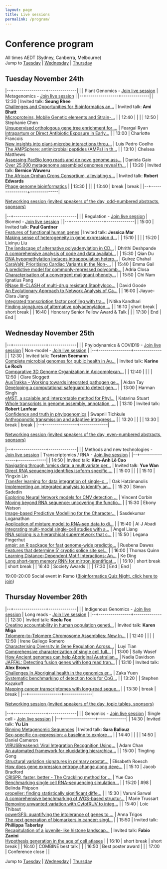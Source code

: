 ```yaml
---
layout: page
title: Live sessions
permalink: /program/
---
```


# Conference program
All times AEDT (Sydney, Canberra, Melbourne)<br/>
Jump to [Tuesday](#tuesday-november-24th) \| [Wednesday](#wednesday-november-25th) \| [Thursday](#thursday-november-26th)




## Tuesday November 24th


|--+----------------+--------------|
|  | Plant Genomics - [Join live session](https://zoom.us) | Metagenomics - [Join live session](https://zoom.us) |
|--+----------------+--------------|
| 12:30 | Invited talk: **Seung Rhee**<br/>[Challenges and Opportunities for Bioinformatics an...](/Challenges-and-Opportunities-for-Bioinformatics-and-Computational-Biology-in-Plant-Science/) | Invited talk: **Ami Bhatt**<br/>[Microproteins, Mobile Genetic elements and Strain-...](/Microproteins,-Mobile-Genetic-elements-and-Strain-level-resolution-in-the-microbiome-a-path-to-precision-medicine/) |
| 12:40 |  |  |
| 12:50 | Stephanie Chen<br/>[Unsupervised orthologous gene tree enrichment for ...](/Unsupervised-orthologous-gene-tree-enrichment-for-cost-effective-phylogenomic-analysis-and-a-test-case-on-waratahs-(Telopea-spp)/) | Feargal Ryan<br/>[Intrapartum or Direct Antibiotic Exposure in Early...](/Intrapartum-or-Direct-Antibiotic-Exposure-in-Early-Life-Significantly-Alters-the-Infant-Microbiota-and-Whole-blood-Transcriptional-Responses-to-Immunisation/) |
| 13:00 | Charlotte Francois<br/>[New insights into plant-microbe interactions throu...](/New-insights-into-plant-microbe-interactions-through-Quantitative-Trait-Locus-(QTL)-mapping/) | Luis Pedro Coelho<br/>[The AMPSphere: antimicrobial peptides (AMPs) in th...](/The-AMPSphere-antimicrobial-peptides-(AMPs)-in-the-global-microbiome/) |
| 13:10 | Chelsea Matthews<br/>[Assessing PacBio long reads and de novo genome ass...](/Assessing-PacBio-long-reads-and-de-novo-genome-assembly-tools-for-useability-and-suitability-to-applications-where-resources-are-limited/) | Daniela Gaio<br/>[Over 25,000 metagenome assembled genomes reveal th...](/Over-25,000-metagenome-assembled-genomes-reveal-the-development-of-the-post-weaning-pig-gut-microbial-community/) |
| 13:20 | Invited talk: **Bernice Waweru**<br/>[The African Orphan Crops Consortium, alleviating s...](/The-African-Orphan-Crops-Consortium,-alleviating-stunting-due-to-malnutrition-one-crop-at-a-time/) | Invited talk: **Robert Edwards**<br/>[Phage genome bioinformatics](/Phage-genome-bioinformatics/) |
| 13:30 |  |  |
| 13:40 | break | break |
|--+----------------+--------------|



 [Networking session (invited speakers of the day, odd-numbered abstracts, sponsors)](https://live.remo.co/e/abacbs2020-day-1/register)


|--+----------------+--------------|
|  | Regulation - [Join live session](https://zoom.us) | Biomed - [Join live session](https://zoom.us) |
|--+----------------+--------------|
| 15:00 | Invited talk: **Paul Gardner**<br/>[Features of functional human genes](/Features-of-functional-human-genes/) | Invited talk: **Jessica Mar**<br/>[Making sense of heterogeneity in gene expression d...](/Making-sense-of-heterogeneity-in-gene-expression-data/) |
| 15:10 |  |  |
| 15:20 | Lixinyu Liu<br/>[The landscape of alternative polyadenylation in CD...](/The-landscape-of-alternative-polyadenylation-in-CD8-T-cells-in-single-cell-transcriptome/) | Dhrithi Deshpande<br/>[A comprehensive analysis of code and data availabi...](/A-comprehensive-analysis-of-code-and-data-availability-in-biomedical-research/) |
| 15:30 | Qian Du<br/>[DNA hypomethylation induces intrapopulation hetero...](/DNA-hypomethylation-induces-intrapopulation-heterogeneity-of-DNA-replication-timing-and-3D-genome-reorganisation/) | Gulrez Chahal<br/>[CaraVaN: Prioritising Cardiac Variants in the Non-...](/CaraVaN-Prioritising-Cardiac-Variants-in-the-Non-coding-genome-using-boosting-algorithm/) |
| 15:40 | Emma Gail<br/>[A predictive model for commonly-repressed polycomb...](/A-predictive-model-for-commonly-repressed-polycomb-target-genes-dissects-DNA-sequence-from-gene-expression/) | Adria Closa<br/>[Characterisation of a convergent malignant phenoty...](/Characterisation-of-a-convergent-malignant-phenotype-in-B-cell-acute-lymphoblastic-leukaemia/) |
| 15:50 | Chi Nam Ignatius Pang<br/>[RNase III-CLASH of multi-drug resistant Staphyloco...](/RNase-III-CLASH-of-multi-drug-resistant-Staphylococcus-aureus-reveals-a-regulatory-mRNA-3-UTR-required-for-intermediate-vancomycin-resistance/) | David Goode<br/>[An Evolutionary Approach to Network Analysis of Ca...](/An-Evolutionary-Approach-to-Network-Analysis-of-Cancer-Transcriptomes-Reveals-Common-Indicators-of-Enhanced-Malignancy-Across-a-Range-of-Solid-Tumours/) |
| 16:00 | Jiayue-Clara Jiang<br/>[Integrated transcription factor profiling with tra...](/Integrated-transcription-factor-profiling-with-transcriptome-analysis-identification-of-L1PA2-transposons-as-global-regulatory-modulators-in-a-breast-cancer-model/) | Nitika Kandhari<br/>[Finding signatures of alternative polyadenylation ...](/Finding-signatures-of-alternative-polyadenylation-as-cancer-biomarkers/) |
| 16:10 | short break | short break |
| 16:40 | Honorary Senior Fellow Award & Talk |  |
| 17:30 | End | End |

## Wednesday November 25th


|--+----------------+--------------|
|  | Phylodynamics & COVID19 - [Join live session](https://zoom.us) | Non-model - [Join live session](https://zoom.us) |
|--+----------------+--------------|
| 12:30 | Invited talk: **Torsten Seemann**<br/>[Complete microbial genomes for public health in Au...](/Complete-microbial-genomes-for-public-health-in-Australia-and-Southwest-Pacific/) | Invited talk: **Karine Le Roch**<br/>[Comparative 3D Genome Organization in Apicomplexan...](/Comparative-3D-Genome-Organization-in-Apicomplexan-Parasites/) |
| 12:40 |  |  |
| 12:50 | Clare Sloggett<br/>[AusTrakka – Working towards integrated pathogen ge...](/AusTrakka-Working-towards-integrated-pathogen-genomics-for-SARS-CoV-2/) | Aidan Tay<br/>[Developing a computational safeguard to detect gen...](/Developing-a-computational-safeguard-to-detect-gene-drive-systems-in-wild-populations/) |
| 13:00 | Harman Singh<br/>[eMST, a scalable and interpretable method for Phyl...](/eMST,-a-scalable-and-interpretable-method-for-Phylogenetic-analysis-of-hundreds-and-thousands-of-SARS-CoV-2-genomes/) | Katarina Stuart<br/>[Whole transcripts in genome assembly, annotation, ...](/Whole-transcripts-in-genome-assembly,-annotation,-and-assessment-the-draft-genome-assembly-of-the-globally-invasive-common-starling,-Sturnus-vulgaris/) |
| 13:10 | Invited talk: **Robert Lanfear**<br/>[Confidence and truth in phylogenomics](/Confidence-and-truth-in-phylogenomics/) | Swapnil Tichkule<br/>[Anthroponotic transmission and adaptive introgress...](/Anthroponotic-transmission-and-adaptive-introgression-underlies-cryptic-population-structure-of-Cryptosporidium-hominis-in-Africa/) |
| 13:20 |  |  |
| 13:30 | break | break |
|--+----------------+--------------|



 [Networking session (invited speakers of the day, even-numbered abstracts, sponsors)](https://live.remo.co/e/abacbs2020-day-2/register)


|--+----------------+--------------|
|  | Methods and new technologies - [Join live session](https://zoom.us) | Transcriptomics / RNA - [Join live session](https://zoom.us) |
|--+----------------+--------------|
| 14:50 | Invited talk: **Kim-Anh Lê Cao**<br/>[Navigating through ‘omics data: a multivariate per...](/Navigating-through-omics-data-a-multivariate-perspective/) | Invited talk: **Yue Wan**<br/>[Direct RNA sequencing identifies isoform specific ...](/Direct-RNA-sequencing-identifies-isoform-specific-structures/) |
| 15:00 |  |  |
| 15:10 | Yingxin Lin<br/>[Transfer learning for data integration of single-c...](/Transfer-learning-for-data-integration-of-single-cell-RNA-seq-and-ATAC-seq/) | Oak Hatzimanolis<br/>[Implementing an integrated analysis to identify an...](/Implementing-an-integrated-analysis-to-identify-and-validate-circular-RNAs-using-patient-derived-neuronal-stem-cells/) |
| 15:20 | Simon Sadedin<br/>[Exploring Neural Network models for CNV detection ...](/Exploring-Neural-Network-models-for-CNV-detection-from-Exome-Data/) | Vincent Corbin<br/>[Moving beyond RNA sequence: uncovering the functio...](/Moving-beyond-RNA-sequence-uncovering-the-functional-role-of-RNA-structure/) |
| 15:30 | Ebony Watson<br/>[Image-based Predictive Modelling for the Character...](/Image-based-Predictive-Modelling-for-the-Characterisation-of-Cellular-Senescence/) | Sasdekumar Loganathan<br/>[Application of mixture model to RNA-seq data to di...](/Application-of-mixture-model-to-RNA-seq-data-to-discover-ageing-regulators/) |
| 15:40 | Al J Abadi<br/>[Integrating multi-modal single-cell studies with a...](/Integrating-multi-modal-single-cell-studies-with-a-latent-component-based-approach/) | Angel Liang<br/>[RNA splicing is a hierarchical supernetwork that c...](/RNA-splicing-is-a-hierarchical-supernetwork-that-co-operates-to-drive-osteoblast-differentiation/) |
| 15:50 | Legana Fingerhut<br/>[ampir: an R package for fast genome-wide predictio...](/ampir-an-R-package-for-fast-genome-wide-prediction-of-antimicrobial-peptides/) | Ruebena Dawes<br/>[Features that determine 5’ cryptic splice site sel...](/Features-that-determine-5-cryptic-splice-site-selection-in-genetic-disorders/) |
| 16:00 | Thomas Quinn<br/>[Learning Distance-Dependent Motif Interactions: An...](/Learning-Distance-Dependent-Motif-Interactions-An-Interpretable-CNN-Model-of-Genomic-Events/) | Ke Ding<br/>[Long short-term memory RNN for mirtron identificat...](/Long-short-term-memory-RNN-for-mirtron-identification/) |
| 16:10 | short break | short break |
| 16:40 | Society Awards |  |
| 17:30 | End | End |


19:00-20:00 Social event in Remo ([Bioinformatics Quiz Night, click here to join](https://remo.co))


## Thursday November 26th


|--+----------------+--------------|
|  | Indigenous Genomics - [Join live session](https://zoom.us) | Long reads - [Join live session](https://zoom.us) |
|--+----------------+--------------|
| 12:30 | Invited talk: **Keolu Fox**<br/>[Creating accountability in human population geneti...](/Creating-accountability-in-human-population-genetics-using-base-editing-tools/) | Invited talk: **Karen Miga**<br/>[Telomere-to-Telomere Chromosome Assemblies: New In...](/Telomere-to-Telomere-Chromosome-Assemblies-New-Insights-Into-Genome-Biology-and-Structure/) |
| 12:40 |  |  |
| 12:50 | Irene Gallego Romero<br/>[Characterising Diversity in Gene Regulation Across...](/Characterising-Diversity-in-Gene-Regulation-Across-the-Indonesian-Archipelago/) | Luyi Tian<br/>[Comprehensive characterization of single cell full...](/Comprehensive-characterization-of-single-cell-full-length-isoforms-in-human-and-mouse-with-long-read-sequencing/) |
| 13:00 | Sally Wasef<br/>[How Ancient genomes can help Aboriginal Australian...](/How-Ancient-genomes-can-help-Aboriginal-Australian-communities-lessons-from-the-Cape-York-project/) | Nadia Davidson<br/>[JAFFAL: Detecting fusion genes with long read tran...](/JAFFAL-Detecting-fusion-genes-with-long-read-transcriptome-sequencing/) |
| 13:10 | Invited talk: **Alex Brown**<br/>[Challenges In Aboriginal health in the genomics er...](/Challenges-In-Aboriginal-health-in-the-genomics-era/) | Zaka Yuen<br/>[Systematic benchmarking of detection tools for CpG...](/Systematic-benchmarking-of-detection-tools-for-CpG-methylation-from-Nanopore-sequencing/) |
| 13:20 |  | Stephen Kazakoff<br/>[Mapping cancer transcriptomes with long-read seque...](/Mapping-cancer-transcriptomes-with-long-read-sequencing/) |
| 13:30 | break | break |
|--+----------------+--------------|



 [Networking session (invited speakers of the day, topic tables, sponsors)](https://live.remo.co/e/abacbs2020-day-3/register)


|--+----------------+--------------|
|  | Genomics - [Join live session](https://zoom.us) | Single cell - [Join live session](https://zoom.us) |
|--+----------------+--------------|
| 14:30 | Invited talk: **Yu Lin**<br/>[Binning Metagenomic Sequences](/Binning-Metagenomic-Sequences/) | Invited talk: **Sara Ballouz**<br/>[Sex-specific co-expression: a baseline to explore ...](/Sex-specific-co-expression-a-baseline-to-explore-disease/) |
| 14:40 |  |  |
| 14:50 | Daniel Cameron<br/>[VIRUSBreakend: Viral Integration Recognition Using...](/VIRUSBreakend-Viral-Integration-Recognition-Using-Single-Breakends/) | Adam Chan<br/>[An automated framework for elucidating hierarchica...](/An-automated-framework-for-elucidating-hierarchical-relationships-in-high-dimensional-cytometry-data/) |
| 15:00 | Tingting Gong<br/>[Structural variation signatures in primary prostat...](/Structural-variation-signatures-in-primary-prostate-cancer/) | Elisabeth Roesch<br/>[How does gene expression entropy change along deve...](/How-does-gene-expression-entropy-change-along-developmental-trajectories?/) |
| 15:10 | Jacob Bradford<br/>[CRISPR, faster, better - The Crackling method for ...](/CRISPR,-faster,-better-The-Crackling-method-for-whole-genome-target-detection/) | Yue Cao<br/>[Benchmarking single cell RNA-sequencing simulation...](/Benchmarking-single-cell-RNA-sequencing-simulation-methods/) |
| 15:20 | #98  | Belinda Phipson<br/>[propeller: finding statistically significant diffe...](/propeller-finding-statistically-significant-differences-in-cell-type-proportions-in-single-cell-RNA-seq-experiments/) |
| 15:30 | Varuni Sarwal<br/>[A comprehensive benchmarking of WGS-based structur...](/A-comprehensive-benchmarking-of-WGS-based-structural-variant-callers/) | Marie Trussart<br/>[Removing unwanted variation with CytofRUV to integ...](/Removing-unwanted-variation-with-CytofRUV-to-integrate-multiple-CyTOF-datasets/) |
| 15:40 | Loic Thibaut<br/>[powerSFS: quantifying the intolerance of genes to ...](/powerSFS-quantifying-the-intolerance-of-genes-to-mutation-with-a-statistical-model-of-the-site-frequency-spectrum/) | Anna Trigos<br/>[The next generation of biomarkers in cancer: singl...](/The-next-generation-of-biomarkers-in-cancer-single-cell-spatial-analysis-of-tumour-and-microenvironment-cells/) |
| 15:50 | Invited talk: **Phillippa Taberlay**<br/>[Recapitulation of a juvenile-like histone landscap...](/Recapitulation-of-a-juvenile-like-histone-landscape-in-aged-neurons/) | Invited talk: **Fabio Zanini**<br/>[Hypothesis generation in the age of cell atlases](/Hypothesis-generation-in-the-age-of-cell-atlases/) |
| 16:10 | short break | short break |
| 16:40 | COMBINE best talk |  |
| 16:50 | Best poster award |  |
| 17:00 | Conference close |  |


Jump to [Tuesday](#tuesday-november-24th) \| [Wednesday](#wednesday-november-25th) \| [Thursday](#thursday-november-26th)
